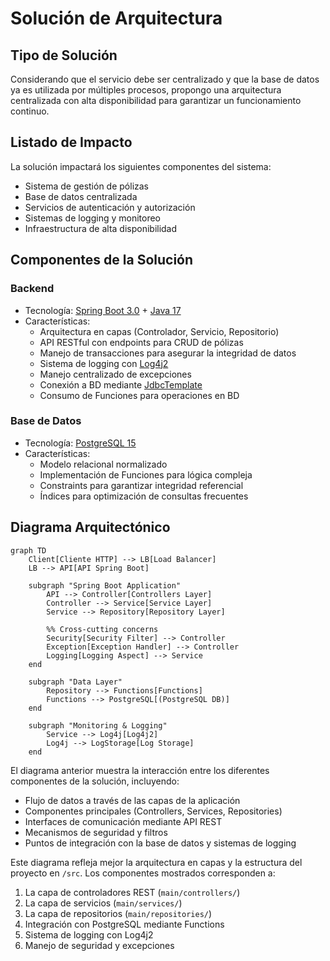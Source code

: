 # Solución de Arquitectura

## Tipo de Solución

Considerando que el servicio debe ser centralizado y que la base de datos ya es utilizada por múltiples procesos, propongo una arquitectura centralizada con alta disponibilidad para garantizar un funcionamiento continuo.

## Listado de Impacto

La solución impactará los siguientes componentes del sistema:

* Sistema de gestión de pólizas
* Base de datos centralizada
* Servicios de autenticación y autorización
* Sistemas de logging y monitoreo
* Infraestructura de alta disponibilidad

## Componentes de la Solución

### Backend

* Tecnología: [Spring Boot 3.0](https://spring.io/projects/spring-boot) + [Java 17](https://openjdk.org/projects/jdk/17/)
* Características:
	+ Arquitectura en capas (Controlador, Servicio, Repositorio)
	+ API RESTful con endpoints para CRUD de pólizas
	+ Manejo de transacciones para asegurar la integridad de datos
	+ Sistema de logging con [Log4j2](https://logging.apache.org/log4j/2.x/)
	+ Manejo centralizado de excepciones
	+ Conexión a BD mediante [JdbcTemplate](https://docs.spring.io/spring-framework/docs/current/javadoc-api/org/springframework/jdbc/core/JdbcTemplate.html)
	+ Consumo de Funciones para operaciones en BD

### Base de Datos

* Tecnología: [PostgreSQL 15](https://www.postgresql.org/)
* Características:
	+ Modelo relacional normalizado
	+ Implementación de Funciones para lógica compleja
	+ Constraints para garantizar integridad referencial
	+ Índices para optimización de consultas frecuentes

## Diagrama Arquitectónico

```mermaid
graph TD
    Client[Cliente HTTP] --> LB[Load Balancer]
    LB --> API[API Spring Boot]
    
    subgraph "Spring Boot Application"
        API --> Controller[Controllers Layer]
        Controller --> Service[Service Layer]
        Service --> Repository[Repository Layer]
        
        %% Cross-cutting concerns
        Security[Security Filter] --> Controller
        Exception[Exception Handler] --> Controller
        Logging[Logging Aspect] --> Service
    end
    
    subgraph "Data Layer"
        Repository --> Functions[Functions]
        Functions --> PostgreSQL[(PostgreSQL DB)]
    end
    
    subgraph "Monitoring & Logging"
        Service --> Log4j[Log4j2]
        Log4j --> LogStorage[Log Storage]
    end
```

El diagrama anterior muestra la interacción entre los diferentes componentes de la solución, incluyendo:
- Flujo de datos a través de las capas de la aplicación
- Componentes principales (Controllers, Services, Repositories)
- Interfaces de comunicación mediante API REST
- Mecanismos de seguridad y filtros
- Puntos de integración con la base de datos y sistemas de logging

Este diagrama refleja mejor la arquitectura en capas y la estructura del proyecto en `/src`. Los componentes mostrados corresponden a:

1. La capa de controladores REST (`main/controllers/`)
2. La capa de servicios (`main/services/`)
3. La capa de repositorios (`main/repositories/`)
4. Integración con PostgreSQL mediante Functions
5. Sistema de logging con Log4j2
6. Manejo de seguridad y excepciones
